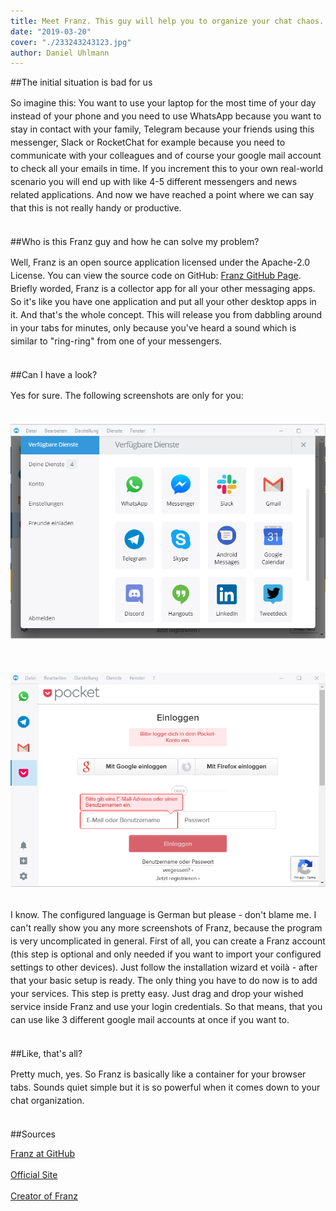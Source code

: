 ```yaml
---
title: Meet Franz. This guy will help you to organize your chat chaos.
date: "2019-03-20"
cover: "./233243243123.jpg"
author: Daniel Uhlmann
---
```


##The initial situation is bad for us

<p style = "line-height: 1.5;">
So imagine this: You want to use your laptop for the most time of your day instead of your phone and you need to use WhatsApp because you want to stay in contact with your family, Telegram because your friends using this messenger, Slack or RocketChat for example because you need to communicate with your colleagues and of course your google mail account to check all your emails in time. If you increment this to your own real-world scenario you will end up with like 4-5 different messengers and news related applications. And now we have reached a point where we can say that this is not really handy or productive.<br></br></p>

##Who is this Franz guy and how he can solve my problem?

<p style = "line-height: 1.5;">
Well, Franz is an open source application licensed under the Apache-2.0 License. You can view the source code on GitHub: <a href="https://github.com/meetfranz/franz">Franz GitHub Page</a>. Briefly worded, Franz is a collector app for all your other messaging apps. So it's like you have one application and put all your other desktop apps in it. And that's the whole concept. This will release you from dabbling around in your tabs for minutes, only because you've heard a sound which is similar to "ring-ring" from one of your messengers.<br></br></p>

##Can I have a look?

<p style = "line-height: 1.5;">
Yes for sure. The following screenshots are only for you:<br></br></p>


<img src="./Franz01.png" alt="Some well-known services.">
<br></br><br></br>
<img src="./Franz02.png" alt="Service Pocket as one example tab.">
<br></br>


<p style = "line-height: 1.5;">
I know. The configured language is German but please - don't blame me. I can't really show you any more screenshots of Franz, because the program is very uncomplicated in general. First of all, you can create a Franz account (this step is optional and only needed if you want to import your configured settings to other devices). Just follow the installation wizard et voilà - after that your basic setup is ready. The only thing you have to do now is to add your services. This step is pretty easy. Just drag and drop your wished service inside Franz and use your login credentials. So that means, that you can use like 3 different google mail accounts at once if you want to.
<br></br></p>

##Like, that's all? 

<p style = "line-height: 1.5;">
Pretty much, yes. So Franz is basically like a container for your browser tabs. Sounds quiet simple but it is so powerful when it comes down to your chat organization.
<br></br></p>

##Sources


<a href="https://github.com/meetfranz/franz">Franz at GitHub</a><br></br>
<a href="https://meetfranz.com/">Official Site</a><br></br>
<a href="https://adlk.blog/">Creator of Franz</a><br></br>

